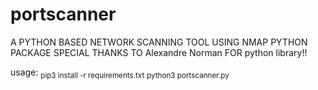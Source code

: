 # portscanner
A PYTHON BASED NETWORK SCANNING TOOL USING NMAP PYTHON PACKAGE 
SPECIAL THANKS TO  Alexandre Norman  FOR python library!!

usage:
<sub>pip3 install -r requirements.txt</sub>
<sub>python3 portscanner.py</sub>
